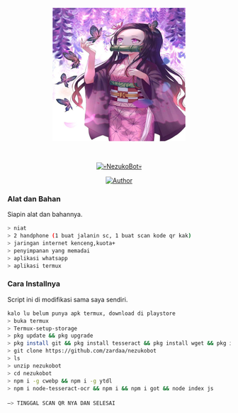 <p align="center">
<img src="https://raw.githubusercontent.com/zardaa/nezukobot/main/temp/NezukoBot.jpg" width="300" height="300"/>
</p>
<br>



<p align="center">
<a href="#"><img title="💀NezukoBot💀" src="https://img.shields.io/badge/NezukoBot-green?colorA=%23ff0000&colorB=%23017e40&style=for-the-badge"></a>
</p>
<p align="center">
<a href="https://github.com/NezukoBot"><img title="Author" src="https://img.shields.io/badge/AUTHOR-ZARDA ID-orange.svg?style=for-the-badge&logo=github"></a>

### Alat dan Bahan
Siapin alat dan bahannya.
```bash
> niat
> 2 handphone (1 buat jalanin sc, 1 buat scan kode qr kak)
> jaringan internet kenceng,kuota+
> penyimpanan yang memadai
> aplikasi whatsapp
> aplikasi termux
```

### Cara Installnya
Script ini di modifikasi sama saya sendiri.
```bash
kalo lu belum punya apk termux, download di playstore
> buka termux
> Termux-setup-storage
> pkg update && pkg upgrade
> pkg install git && pkg install tesseract && pkg install wget && pkg install ffmpeg && pkg install nodejs && pkg install unzip && pkg install npm
> git clone https://github.com/zardaa/nezukobot
> ls
> unzip nezukobot
> cd nezukobot
> npm i -g cwebp && npm i -g ytdl
> npm i node-tesseract-ocr && npm i && npm i got && node index js

—> TINGGAL SCAN QR NYA DAN SELESAI
```
